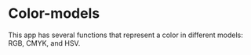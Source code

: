 # Color-models
This app has several functions that represent a color in different models: RGB, CMYK, and HSV.
